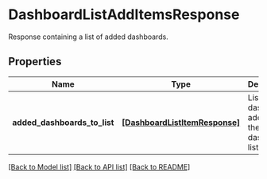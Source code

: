 # DashboardListAddItemsResponse

Response containing a list of added dashboards.
## Properties
Name | Type | Description | Notes
------------ | ------------- | ------------- | -------------
**added_dashboards_to_list** | [**[DashboardListItemResponse]**](DashboardListItemResponse.md) | List of dashboards added to the dashboard list. | [optional] 

[[Back to Model list]](README.md#documentation-for-models) [[Back to API list]](README.md#documentation-for-api-endpoints) [[Back to README]](README.md)


